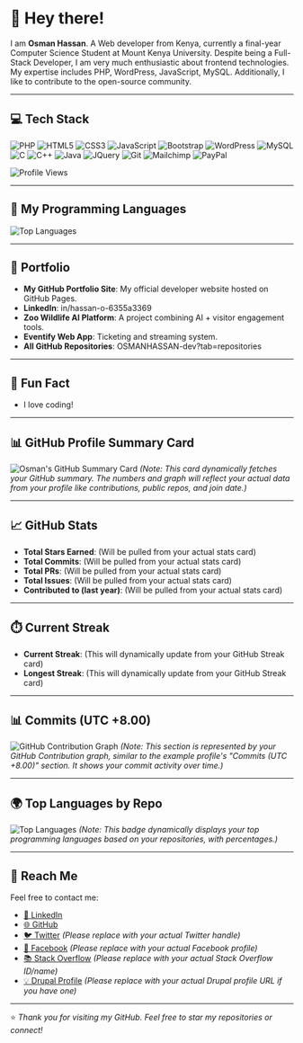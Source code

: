 # 👋 Hey there!

I am **Osman Hassan**. A Web developer from Kenya, currently a final-year Computer Science Student at Mount Kenya University. Despite being a Full-Stack Developer, I am very much enthusiastic about frontend technologies. My expertise includes PHP, WordPress, JavaScript, MySQL. Additionally, I like to contribute to the open-source community.

---

## 💻 Tech Stack

![PHP](https://img.shields.io/badge/PHP-777BB4?style=for-the-badge&logo=php&logoColor=white)
![HTML5](https://img.shields.io/badge/HTML5-E34F26?style=for-the-badge&logo=html5&logoColor=white)
![CSS3](https://img.shields.io/badge/CSS3-1572B6?style=for-the-badge&logo=css3&logoColor=white)
![JavaScript](https://img.shields.io/badge/JavaScript-F7DF1E?style=for-the-badge&logo=javascript&logoColor=black)
![Bootstrap](https://img.shields.io/badge/Bootstrap-7952B3?style=for-the-badge&logo=bootstrap&logoColor=white)
![WordPress](https://img.shields.io/badge/WordPress-21759B?style=for-the-badge&logo=wordpress&logoColor=white)
![MySQL](https://img.shields.io/badge/MySQL-4479A1?style=for-the-badge&logo=mysql&logoColor=white)
![C](https://img.shields.io/badge/C-A8B9CC?style=for-the-badge&logo=c&logoColor=white)
![C++](https://img.shields.io/badge/C%2B%2B-00599C?style=for-the-badge&logo=c%2B%2B&logoColor=white)
![Java](https://img.shields.io/badge/Java-007396?style=for-the-badge&logo=java&logoColor=white)
![JQuery](https://img.shields.io/badge/jQuery-0769AD?style=for-the-badge&logo=jquery&logoColor=white)
![Git](https://img.shields.io/badge/Git-F05032?style=for-the-badge&logo=git&logoColor=white)
![Mailchimp](https://img.shields.io/badge/Mailchimp-EE3224?style=for-the-badge&logo=mailchimp&logoColor=white)
![PayPal](https://img.shields.io/badge/PayPal-00457C?style=for-for-the-badge&logo=paypal&logoColor=white)

![Profile Views](https://komarev.com/ghpvc/?username=OSMANHASSAN-dev&color=blue)

---

## 🚀 My Programming Languages

![Top Languages](https://github-readme-stats.vercel.app/api/top-langs/?username=OSMANHASSAN-dev&layout=compact&langs_count=10&theme=default)

---

## 💼 Portfolio

* **My GitHub Portfolio Site**: My official developer website hosted on GitHub Pages.
* **LinkedIn**: in/hassan-o-6355a3369
* **Zoo Wildlife AI Platform**: A project combining AI + visitor engagement tools.
* **Eventify Web App**: Ticketing and streaming system.
* **All GitHub Repositories**: OSMANHASSAN-dev?tab=repositories

---

## 🎉 Fun Fact

* I love coding!

---

## 📊 GitHub Profile Summary Card

![Osman's GitHub Summary Card](https://github-readme-stats.vercel.app/api?username=OSMANHASSAN-dev&show_icons=true&theme=default&hide_rank=true)
*(Note: This card dynamically fetches your GitHub summary. The numbers and graph will reflect your actual data from your profile like contributions, public repos, and join date.)*

---

## 📈 GitHub Stats

* **Total Stars Earned**: (Will be pulled from your actual stats card)
* **Total Commits**: (Will be pulled from your actual stats card)
* **Total PRs**: (Will be pulled from your actual stats card)
* **Total Issues**: (Will be pulled from your actual stats card)
* **Contributed to (last year)**: (Will be pulled from your actual stats card)

---

## ⏱️ Current Streak

* **Current Streak**: (This will dynamically update from your GitHub Streak card)
* **Longest Streak**: (This will dynamically update from your GitHub Streak card)

---

## 📊 Commits (UTC +8.00)

![GitHub Contribution Graph](https://github-readme-streak-stats.herokuapp.com/?user=OSMANHASSAN-dev&theme=default)
*(Note: This section is represented by your GitHub Contribution graph, similar to the example profile's "Commits (UTC +8.00)" section. It shows your commit activity over time.)*

---

## 🌍 Top Languages by Repo

![Top Languages](https://github-readme-stats.vercel.app/api/top-langs/?username=OSMANHASSAN-dev&layout=compact&langs_count=10&theme=default)
*(Note: This badge dynamically displays your top programming languages based on your repositories, with percentages.)*

---

## 🔗 Reach Me

Feel free to contact me:
* [💼 LinkedIn](https://linkedin.com/in/hassan-o-6355a3369)
* [🌐 GitHub](https://github.com/OSMANHASSAN-dev)
* [🐦 Twitter](https://twitter.com/your_twitter_handle) *(Please replace with your actual Twitter handle)*
* [📘 Facebook](https://facebook.com/your_facebook_profile) *(Please replace with your actual Facebook profile)*
* [📚 Stack Overflow](https://stackoverflow.com/users/your_stackoverflow_id/your-name) *(Please replace with your actual Stack Overflow ID/name)*
* [💡 Drupal Profile](https://www.drupal.org/u/your_drupal_id) *(Please replace with your actual Drupal profile URL if you have one)*

---

⭐ *Thank you for visiting my GitHub. Feel free to star my repositories or connect!*
